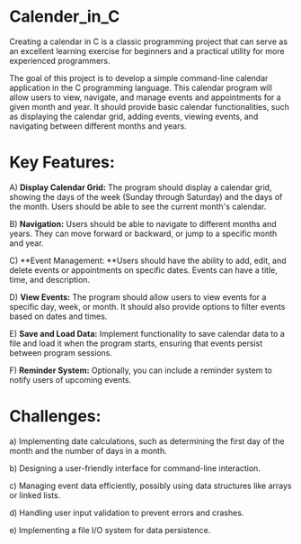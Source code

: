 # Calender_in_C

Creating a calendar in C is a classic programming project that can serve as an excellent learning exercise for beginners and a practical utility for more experienced programmers. 

The goal of this project is to develop a simple command-line calendar application in the C programming language. This calendar program will allow users to view, navigate, and manage events and appointments for a given month and year. It should provide basic calendar functionalities, such as displaying the calendar grid, adding events, viewing events, and navigating between different months and years.

# Key Features:

A) **Display Calendar Grid:** The program should display a calendar grid, showing the days of the week (Sunday through Saturday) and the days of the month. Users should be able to see the current month's calendar.

B) **Navigation:** Users should be able to navigate to different months and years. They can move forward or backward, or jump to a specific month and year.

C) **Event Management: **Users should have the ability to add, edit, and delete events or appointments on specific dates. Events can have a title, time, and description.

D) **View Events:** The program should allow users to view events for a specific day, week, or month. It should also provide options to filter events based on dates and times.

E) **Save and Load Data:** Implement functionality to save calendar data to a file and load it when the program starts, ensuring that events persist between program sessions.

F) **Reminder System:** Optionally, you can include a reminder system to notify users of upcoming events.


# Challenges:

a) Implementing date calculations, such as determining the first day of the month and the number of days in a month.

b) Designing a user-friendly interface for command-line interaction.

c) Managing event data efficiently, possibly using data structures like arrays or linked lists.

d) Handling user input validation to prevent errors and crashes.

e) Implementing a file I/O system for data persistence.

